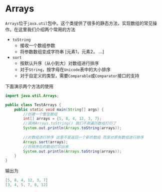 # Arrays

`Arrays`位于`java.util`包中。这个类提供了很多的静态方法，实现数组的常见操作。在这里我们介绍两个常用的方法

- `toString`
  - 接收一个数组参数
  - 将参数数组变成字符串 [元素1，元素2， ...]
- `sort`
  - 按默认升序（从小到大）对数组进行排序
  - 对于`String`，按字母在`Unicode`表中的大小排序
  - 对于自定义的类型，需要`Comparable`或`Comparator`接口的支持



下面演示两个方法的使用

```java
import java.util.Arrays;

public class TestArrays {
    public static void main(String[] args) {
        //创建一个整型数组
        int[] arrays = {5, 8, 4, 12, 3, 7};
        //调用Arrays.toString() 我们不用遍历数组打印了
        System.out.println(Arrays.toString(arrays));
        
        //对数组进行排序 这里不是返回一个新的数组 而是对原有数组进行排序
        Arrays.sort(arrays);
        //将排序后的数组打印出来
        System.out.println(Arrays.toString(arrays));
    }
}
```

输出为

```java
[5, 8, 4, 12, 3, 7]
[3, 4, 5, 7, 8, 12]
```

